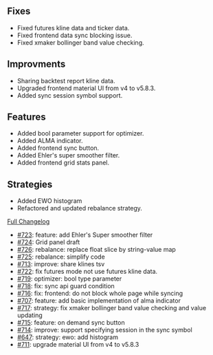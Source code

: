 ## Fixes

- Fixed futures kline data and ticker data.
- Fixed frontend data sync blocking issue.
- Fixed xmaker bollinger band value checking.

## Improvments

- Sharing backtest report kline data.
- Upgraded frontend material UI from v4 to v5.8.3.
- Added sync session symbol support.

## Features

- Added bool parameter support for optimizer.
- Added ALMA indicator.
- Added frontend sync button.
- Added Ehler's super smoother filter.
- Added frontend grid stats panel.

## Strategies

- Added EWO histogram
- Refactored and updated rebalance strategy.


[Full Changelog](https://github.com/OvictorVieira/promeheux.api/compare/v1.33.4...main)

 - [#723](https://github.com/OvictorVieira/promeheux.api/pull/723): feature: add Ehler's Super smoother filter
 - [#724](https://github.com/OvictorVieira/promeheux.api/pull/724): Grid panel draft
 - [#726](https://github.com/OvictorVieira/promeheux.api/pull/726): rebalance: replace float slice by string-value map
 - [#725](https://github.com/OvictorVieira/promeheux.api/pull/725): rebalance: simplify code
 - [#713](https://github.com/OvictorVieira/promeheux.api/pull/713): improve: share klines tsv
 - [#722](https://github.com/OvictorVieira/promeheux.api/pull/722): fix futures mode not use futures kline data.
 - [#719](https://github.com/OvictorVieira/promeheux.api/pull/719): optimizer: bool type parameter
 - [#718](https://github.com/OvictorVieira/promeheux.api/pull/718): fix: sync api guard condition
 - [#716](https://github.com/OvictorVieira/promeheux.api/pull/716): fix: frontend: do not block whole page while syncing
 - [#707](https://github.com/OvictorVieira/promeheux.api/pull/707): feature: add basic implementation of alma indicator
 - [#717](https://github.com/OvictorVieira/promeheux.api/pull/717): strategy: fix xmaker bollinger band value checking and value updating
 - [#715](https://github.com/OvictorVieira/promeheux.api/pull/715): feature: on demand sync button
 - [#714](https://github.com/OvictorVieira/promeheux.api/pull/714): improve: support specifying session in the sync symbol
 - [#647](https://github.com/OvictorVieira/promeheux.api/pull/647): strategy: ewo: add histogram
 - [#711](https://github.com/OvictorVieira/promeheux.api/pull/711): upgrade material UI from v4 to v5.8.3
